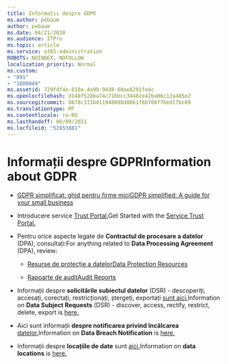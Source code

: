 ```yaml
---
title: Informații despre GDPR
ms.author: pebaum
author: pebaum
ms.date: 04/21/2020
ms.audience: ITPro
ms.topic: article
ms.service: o365-administration
ROBOTS: NOINDEX, NOFOLLOW
localization_priority: Normal
ms.custom:
- "891"
- "1600049"
ms.assetid: 729fdf4e-810a-4a99-9438-60ae8291fe4c
ms.openlocfilehash: d148f528ba74c71bbcc34482e42ba06c12a485e2
ms.sourcegitcommit: 8878c313b41194808bd88b1f6b766f76ed17bc09
ms.translationtype: MT
ms.contentlocale: ro-RO
ms.lasthandoff: 06/09/2021
ms.locfileid: "52853881"
---
```

# <a name="information-about-gdpr"></a><span data-ttu-id="8d8eb-102">Informații despre GDPR</span><span class="sxs-lookup"><span data-stu-id="8d8eb-102">Information about GDPR</span></span>

- [<span data-ttu-id="8d8eb-103">GDPR simplificat: ghid pentru firme mici</span><span class="sxs-lookup"><span data-stu-id="8d8eb-103">GDPR simplified: A guide for your small business</span></span>](/microsoft-365/admin/security-and-compliance/gdpr-compliance)

- <span data-ttu-id="8d8eb-104">Introducere service [Trust Portal.](https://servicetrust.microsoft.com/ViewPage/GDPRGetStarted)</span><span class="sxs-lookup"><span data-stu-id="8d8eb-104">Get Started with the [Service Trust Portal.](https://servicetrust.microsoft.com/ViewPage/GDPRGetStarted)</span></span>

- <span data-ttu-id="8d8eb-105">Pentru orice aspecte legate de **Contractul de procesare a datelor** (DPA), consultați:</span><span class="sxs-lookup"><span data-stu-id="8d8eb-105">For anything related to **Data Processing Agreement** (DPA), review:</span></span>

  - [<span data-ttu-id="8d8eb-106">Resurse de protecție a datelor</span><span class="sxs-lookup"><span data-stu-id="8d8eb-106">Data Protection Resources</span></span>](https://servicetrust.microsoft.com/ViewPage/TrustDocuments)

  - [<span data-ttu-id="8d8eb-107">Rapoarte de audit</span><span class="sxs-lookup"><span data-stu-id="8d8eb-107">Audit Reports</span></span>](https://servicetrust.microsoft.com/ViewPage/MSComplianceGuide)

- <span data-ttu-id="8d8eb-108">Informații despre **solicitările subiectul datelor** (DSR) - descoperiți, accesați, corectați, restricționați, ștergeți, exportați [sunt aici.](/microsoft-365/compliance/gdpr-dsr-office365)</span><span class="sxs-lookup"><span data-stu-id="8d8eb-108">Information on **Data Subject Requests** (DSR) - discover, access, rectify, restrict, delete, export is [here.](/microsoft-365/compliance/gdpr-dsr-office365)</span></span>

- <span data-ttu-id="8d8eb-109">Aici sunt informații **despre notificarea privind încălcarea** [datelor.](https://servicetrust.microsoft.com/ViewPage/GDPRBreach)</span><span class="sxs-lookup"><span data-stu-id="8d8eb-109">Information on **Data Breach Notification** is [here.](https://servicetrust.microsoft.com/ViewPage/GDPRBreach)</span></span>

- <span data-ttu-id="8d8eb-110">Informații despre **locațiile de date** sunt [aici.](https://products.office.com/where-is-your-data-located?ms.officeurl=datamaps&amp;geo=All#All)</span><span class="sxs-lookup"><span data-stu-id="8d8eb-110">Information on **data locations** is [here.](https://products.office.com/where-is-your-data-located?ms.officeurl=datamaps&amp;geo=All#All)</span></span>
